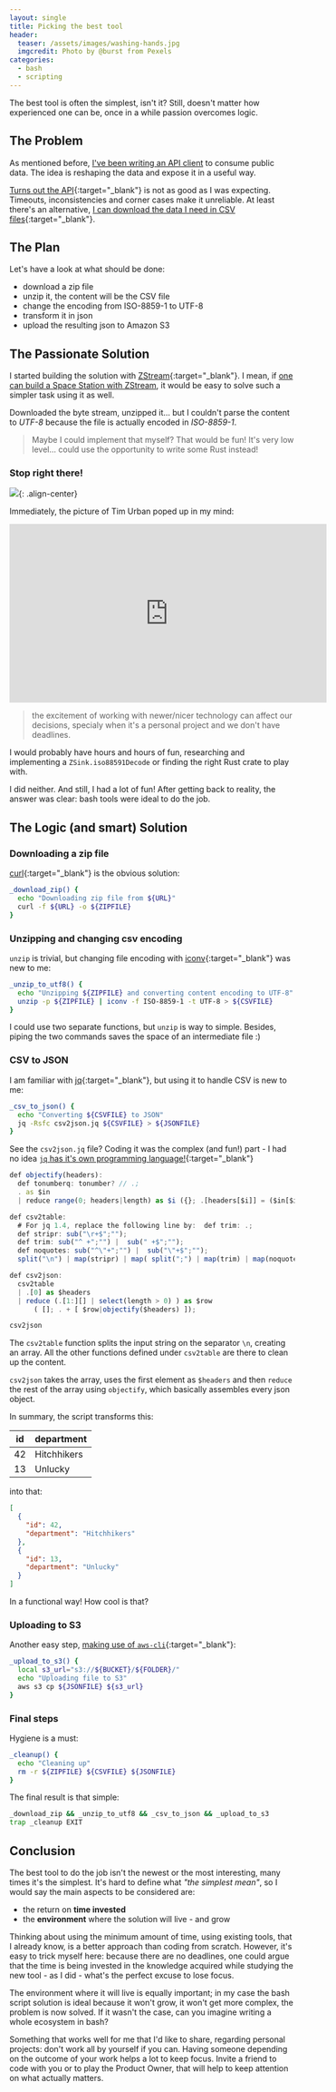 ```yaml
---
layout: single
title: Picking the best tool
header:
  teaser: /assets/images/washing-hands.jpg
  imgcredit: Photo by @burst from Pexels
categories:
  - bash
  - scripting
---
```


The best tool is often the simplest, isn't it? Still, doesn't matter how experienced one can be, once in a while passion overcomes logic.

## The Problem

As mentioned before, [I've been writing an API client](/2020/04/20/zio-http4s-a-simple-api-client/) to consume public data. The idea is reshaping the data and expose it in a useful way.

[Turns out the API](http://www.transparencia.gov.br/swagger-ui.html){:target="_blank"} is not as good as I was expecting. Timeouts, inconsistencies and corner cases make it unreliable. At least there's an alternative, [I can download the data I need in CSV files](http://portaltransparencia.gov.br/download-de-dados){:target="_blank"}.

## The Plan

Let's have a look at what should be done:

- download a zip file
- unzip it, the content will be the CSV file
- change the encoding from ISO-8859-1 to UTF-8
- transform it in json
- upload the resulting json to Amazon S3

## The Passionate Solution

I started building the solution with [ZStream](https://zio.dev/docs/datatypes/datatypes_stream){:target="_blank"}. I mean, if [one can build a Space Station with ZStream](/2020/05/04/deathstar-zio-stream/), it would be easy to solve such a simpler task using it as well.

Downloaded the byte stream, unzipped it... but I couldn't parse the content to *UTF-8* because the file is actually encoded in *ISO-8859-1*.

> Maybe I could implement that myself? That would be fun! It's very low level... could use the opportunity to write some Rust instead!

### Stop right there!

![](/assets/images/stop.png){: .align-center}

Immediately, the picture of Tim Urban poped up in my mind:

<iframe width="560" height="315" src="https://www.youtube.com/embed/arj7oStGLkU" frameborder="0" allow="accelerometer; autoplay; encrypted-media; gyroscope; picture-in-picture" allowfullscreen></iframe>

> the excitement of working with newer/nicer technology can affect our decisions, specialy when it's a personal project and we don't have deadlines.

I would probably have hours and hours of fun, researching and implementing a `ZSink.iso88591Decode` or finding the right Rust crate to play with.

I did neither. And still, I had a lot of fun! After getting back to reality, the answer was clear: bash tools were ideal to do the job.

## The Logic (and smart) Solution

### Downloading a zip file

[curl](https://curl.haxx.se/){:target="_blank"} is the obvious solution:

```bash
_download_zip() {
  echo "Downloading zip file from ${URL}"
  curl -f ${URL} -o ${ZIPFILE}
}
```

### Unzipping and changing csv encoding

`unzip` is trivial, but changing file encoding with [iconv](https://www.gnu.org/savannah-checkouts/gnu/libiconv/documentation/libiconv-1.15/iconv.1.html){:target="_blank"} was new to me:

```bash
_unzip_to_utf8() {
  echo "Unzipping ${ZIPFILE} and converting content encoding to UTF-8"
  unzip -p ${ZIPFILE} | iconv -f ISO-8859-1 -t UTF-8 > ${CSVFILE}
}
```

I could use two separate functions, but `unzip` is way to simple. Besides, piping the two commands saves the space of an intermediate file :)

### CSV to JSON

I am familiar with [jq](https://stedolan.github.io/jq/){:target="_blank"}, but using it to handle CSV is new to me:

```bash
_csv_to_json() {
  echo "Converting ${CSVFILE} to JSON"
  jq -Rsfc csv2json.jq ${CSVFILE} > ${JSONFILE}
}
```

See the `csv2json.jq` file? Coding it was the complex (and fun!) part - I had no idea [`jq` has it's own programming language!](https://github.com/stedolan/jq/wiki/jq-Language-Description#the-jq-language){:target="_blank"}

```javascript
def objectify(headers):
  def tonumberq: tonumber? // .;
  . as $in
  | reduce range(0; headers|length) as $i ({}; .[headers[$i]] = ($in[$i] | tonumberq) );

def csv2table:
  # For jq 1.4, replace the following line by:  def trim: .;
  def stripr: sub("\r+$";"");
  def trim: sub("^ +";"") |  sub(" +$";"");
  def noquotes: sub("^\"+";"") |  sub("\"+$";"");
  split("\n") | map(stripr) | map( split(";") | map(trim) | map(noquotes) );

def csv2json:
  csv2table
  | .[0] as $headers
  | reduce (.[1:][] | select(length > 0) ) as $row
      ( []; . + [ $row|objectify($headers) ]);

csv2json
```

The `csv2table` function splits the input string on the separator `\n`, creating an array. All the other functions defined under `csv2table` are there to clean up the content.

`csv2json` takes the array, uses the first element as `$headers` and then `reduce` the rest of the array using `objectify`, which basically assembles every json object.

In summary, the script transforms this:

|id|department|
|----|-------|
|42|Hitchhikers|
|13|Unlucky|

into that:

```json
[
  {
    "id": 42,
    "department": "Hitchhikers"
  },
  {
    "id": 13,
    "department": "Unlucky"
  }
]
```

In a functional way! How cool is that?

### Uploading to S3

Another easy step, [making use of `aws-cli`](https://aws.amazon.com/cli/){:target="_blank"}:

```bash
_upload_to_s3() {
  local s3_url="s3://${BUCKET}/${FOLDER}/"
  echo "Uploading file to S3"
  aws s3 cp ${JSONFILE} ${s3_url}
}
```

### Final steps

Hygiene is a must:

```bash
_cleanup() {
  echo "Cleaning up"
  rm -r ${ZIPFILE} ${CSVFILE} ${JSONFILE}
}
```

The final result is that simple:

```bash
_download_zip && _unzip_to_utf8 && _csv_to_json && _upload_to_s3
trap _cleanup EXIT
```

## Conclusion

The best tool to do the job isn't the newest or the most interesting, many times it's the simplest. It's hard to define what *"the simplest mean"*, so I would say the main aspects to be considered are:

- the return on **time invested**
- the **environment** where the solution will live - and grow

Thinking about using the minimum amount of time, using existing tools, that I already know, is a better approach than coding from scratch. However, it's easy to trick myself here: because there are no deadlines, one could argue that the time is being invested in the knowledge acquired while studying the new tool - as I did - what's the perfect excuse to lose focus.

The environment where it will live is equally important; in my case the bash script solution is ideal because it won't grow, it won't get more complex, the problem is now solved. If it wasn't the case, can you imagine writing a whole ecosystem in bash?

Something that works well for me that I'd like to share, regarding personal projects: don't work all by yourself if you can. Having someone depending on the outcome of your work helps a lot to keep focus. Invite a friend to code with you or to play the Product Owner, that will help to keep attention on what actually matters.
